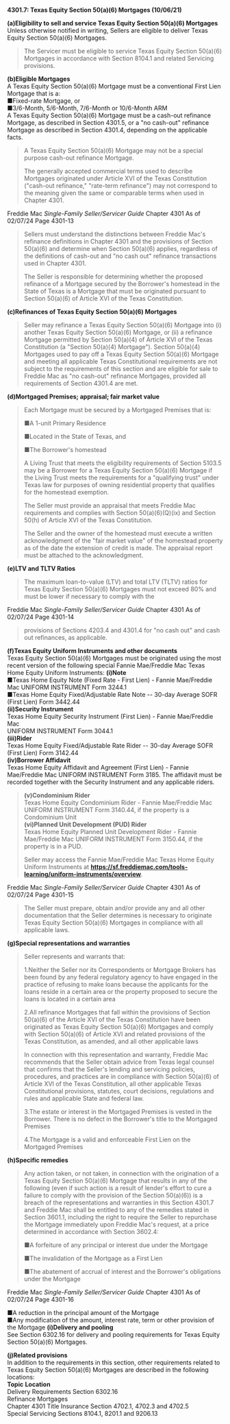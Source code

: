 **4301.7: Texas Equity Section 50(a)(6) Mortgages (10/06/21)**

**(a)Eligibility to sell and service Texas Equity Section 50(a)(6)
Mortgages**\
Unless otherwise notified in writing, Sellers are eligible to deliver
Texas Equity Section 50(a)(6) Mortgages.

> The Servicer must be eligible to service Texas Equity Section 50(a)(6)
> Mortgages in accordance with Section 8104.1 and related Servicing
> provisions.

**(b)Eligible Mortgages**\
A Texas Equity Section 50(a)(6) Mortgage must be a conventional First
Lien Mortgage that is a:\
■Fixed-rate Mortgage, or\
■3/6-Month, 5/6-Month, 7/6-Month or 10/6-Month ARM\
A Texas Equity Section 50(a)(6) Mortgage must be a cash-out refinance
Mortgage, as described in Section 4301.5, or a "no cash-out" refinance
Mortgage as described in Section 4301.4, depending on the applicable
facts.

> A Texas Equity Section 50(a)(6) Mortgage may not be a special purpose
> cash-out refinance Mortgage.
>
> The generally accepted commercial terms used to describe Mortgages
> originated under Article XVI of the Texas Constitution ("cash-out
> refinance," "rate-term refinance") may not correspond to the meaning
> given the same or comparable terms when used in Chapter 4301.

Freddie Mac *Single-Family Seller/Servicer Guide* Chapter 4301 As of
02/07/24 Page 4301-13

> Sellers must understand the distinctions between Freddie Mac's
> refinance definitions in Chapter 4301 and the provisions of Section
> 50(a)(6) and determine when Section 50(a)(6) applies, regardless of
> the definitions of cash-out and "no cash out" refinance transactions
> used in Chapter 4301.
>
> The Seller is responsible for determining whether the proposed
> refinance of a Mortgage secured by the Borrower's homestead in the
> State of Texas is a Mortgage that must be originated pursuant to
> Section 50(a)(6) of Article XVI of the Texas Constitution.

**(c)Refinances of Texas Equity Section 50(a)(6) Mortgages**

> Seller may refinance a Texas Equity Section 50(a)(6) Mortgage into (i)
> another Texas Equity Section 50(a)(6) Mortgage, or (ii) a refinance
> Mortgage permitted by Section 50(a)(4) of Article XVI of the Texas
> Constitution (a "Section 50(a)(4) Mortgage"). Section 50(a)(4)
> Mortgages used to pay off a Texas Equity Section 50(a)(6) Mortgage and
> meeting all applicable Texas Constitutional requirements are not
> subject to the requirements of this section and are eligible for sale
> to Freddie Mac as "no cash-out" refinance Mortgages, provided all
> requirements of Section 4301.4 are met.

**(d)Mortgaged Premises; appraisal; fair market value**

> Each Mortgage must be secured by a Mortgaged Premises that is:
>
> ■A 1-unit Primary Residence
>
> ■Located in the State of Texas, and
>
> ■The Borrower's homestead
>
> A Living Trust that meets the eligibility requirements of Section
> 5103.5 may be a Borrower for a Texas Equity Section 50(a)(6) Mortgage
> if the Living Trust meets the requirements for a "qualifying trust"
> under Texas law for purposes of owning residential property that
> qualifies for the homestead exemption.
>
> The Seller must provide an appraisal that meets Freddie Mac
> requirements and complies with Section 50(a)(6)(Q)(ix) and Section
> 50(h) of Article XVI of the Texas Constitution.
>
> The Seller and the owner of the homestead must execute a written
> acknowledgment of the "fair market value" of the homestead property as
> of the date the extension of credit is made. The appraisal report must
> be attached to the acknowledgment.

**(e)LTV and TLTV Ratios**

> The maximum loan-to-value (LTV) and total LTV (TLTV) ratios for Texas
> Equity Section 50(a)(6) Mortgages must not exceed 80% and must be
> lower if necessary to comply with the

Freddie Mac *Single-Family Seller/Servicer Guide* Chapter 4301 As of
02/07/24 Page 4301-14

> provisions of Sections 4203.4 and 4301.4 for "no cash out" and cash
> out refinances, as applicable.

**(f)Texas Equity Uniform Instruments and other documents**\
Texas Equity Section 50(a)(6) Mortgages must be originated using the
most recent version of the following special Fannie Mae/Freddie Mac
Texas Home Equity Uniform Instruments: **(i)Note**\
■Texas Home Equity Note (Fixed Rate - First Lien) - Fannie Mae/Freddie
Mac UNIFORM INSTRUMENT Form 3244.1\
■Texas Home Equity Fixed/Adjustable Rate Note -- 30-day Average SOFR
(First Lien) Form 3442.44\
**(ii)Security Instrument**\
Texas Home Equity Security Instrument (First Lien) - Fannie Mae/Freddie
Mac\
UNIFORM INSTRUMENT Form 3044.1\
**(iii)Rider**\
Texas Home Equity Fixed/Adjustable Rate Rider -- 30-day Average SOFR
(First Lien) Form 3142.44\
**(iv)Borrower Affidavit**\
Texas Home Equity Affidavit and Agreement (First Lien) - Fannie
Mae/Freddie Mac UNIFORM INSTRUMENT Form 3185. The affidavit must be
recorded together with the Security Instrument and any applicable
riders.

> **(v)Condominium Rider**\
> Texas Home Equity Condominium Rider - Fannie Mae/Freddie Mac UNIFORM
> INSTRUMENT Form 3140.44, if the property is a Condominium Unit\
> **(vi)Planned Unit Development (PUD) Rider**\
> Texas Home Equity Planned Unit Development Rider - Fannie Mae/Freddie
> Mac UNIFORM INSTRUMENT Form 3150.44, if the property is in a PUD.
>
> Seller may access the Fannie Mae/Freddie Mac Texas Home Equity Uniform
> Instruments at
> **https://sf.freddiemac.com/tools-learning/uniform-instruments/overview**.

Freddie Mac *Single-Family Seller/Servicer Guide* Chapter 4301 As of
02/07/24 Page 4301-15

> The Seller must prepare, obtain and/or provide any and all other
> documentation that the Seller determines is necessary to originate
> Texas Equity Section 50(a)(6) Mortgages in compliance with all
> applicable laws.

**(g)Special representations and warranties**

> Seller represents and warrants that:
>
> 1.Neither the Seller nor its Correspondents or Mortgage Brokers has
> been found by any federal regulatory agency to have engaged in the
> practice of refusing to make loans because the applicants for the
> loans reside in a certain area or the property proposed to secure the
> loans is located in a certain area
>
> 2.All refinance Mortgages that fall within the provisions of Section
> 50(a)(6) of the Article XVI of the Texas Constitution have been
> originated as Texas Equity Section 50(a)(6) Mortgages and comply with
> Section 50(a)(6) of Article XVI and related provisions of the Texas
> Constitution, as amended, and all other applicable laws
>
> In connection with this representation and warranty, Freddie Mac
> recommends that the Seller obtain advice from Texas legal counsel that
> confirms that the Seller's lending and servicing policies, procedures,
> and practices are in compliance with Section 50(a)(6) of Article XVI
> of the Texas Constitution, all other applicable Texas Constitutional
> provisions, statutes, court decisions, regulations and rules and
> applicable State and federal law.
>
> 3.The estate or interest in the Mortgaged Premises is vested in the
> Borrower. There is no defect in the Borrower's title to the Mortgaged
> Premises
>
> 4.The Mortgage is a valid and enforceable First Lien on the Mortgaged
> Premises

**(h)Specific remedies**

> Any action taken, or not taken, in connection with the origination of
> a Texas Equity Section 50(a)(6) Mortgage that results in any of the
> following (even if such action is a result of lender's effort to cure
> a failure to comply with the provision of the Section 50(a)(6)) is a
> breach of the representations and warranties in this Section 4301.7
> and Freddie Mac shall be entitled to any of the remedies stated in
> Section 3601.1, including the right to require the Seller to
> repurchase the Mortgage immediately upon Freddie Mac's request, at a
> price determined in accordance with Section 3602.4:
>
> ■A forfeiture of any principal or interest due under the Mortgage
>
> ■The invalidation of the Mortgage as a First Lien
>
> ■The abatement of accrual of interest and the Borrower's obligations
> under the Mortgage

Freddie Mac *Single-Family Seller/Servicer Guide* Chapter 4301 As of
02/07/24 Page 4301-16

■A reduction in the principal amount of the Mortgage\
■Any modification of the amount, interest rate, term or other provision
of the Mortgage **(i)Delivery and pooling**\
See Section 6302.16 for delivery and pooling requirements for Texas
Equity Section 50(a)(6) Mortgages.

**(j)Related provisions**\
In addition to the requirements in this section, other requirements
related to Texas Equity Section 50(a)(6) Mortgages are described in the
following locations:\
**Topic** **Location**\
Delivery Requirements Section 6302.16\
Refinance Mortgages\
Chapter 4301 Title Insurance Section 4702.1, 4702.3 and 4702.5\
Special Servicing Sections 8104.1, 8201.1 and 9206.13